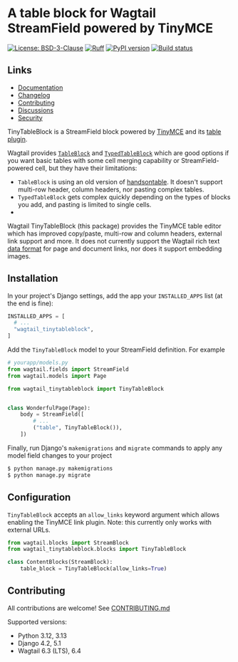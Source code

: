 # A table block for Wagtail StreamField powered by TinyMCE

[![License: BSD-3-Clause](https://img.shields.io/badge/License-BSD--3--Clause-blue.svg)](https://opensource.org/licenses/BSD-3-Clause)
[![Ruff](https://img.shields.io/endpoint?url=https://raw.githubusercontent.com/astral-sh/ruff/main/assets/badge/v2.json)](https://github.com/astral-sh/ruff)
[![PyPI version](https://img.shields.io/pypi/v/wagtail-tinytableblock.svg?style=flat)](https://pypi.org/project/wagtail-tinytableblock)
[![Build status](https://img.shields.io/github/actions/workflow/status/torchbox/wagtail-tinytableblock/test.yml?branch=main)](https://github.com/torchbox/wagtail-tinytableblock/actions)

## Links

- [Documentation](https://github.com/torchbox/wagtail-tinytableblock/blob/main/README.md)
- [Changelog](https://github.com/torchbox/wagtail-tinytableblock/blob/main/CHANGELOG.md)
- [Contributing](https://github.com/torchbox/wagtail-tinytableblock/blob/main/CONTRIBUTING.md)
- [Discussions](https://github.com/torchbox/wagtail-tinytableblock/discussions)
- [Security](https://github.com/torchbox/wagtail-tinytableblock/security)

TinyTableBlock is a StreamField block powered by [TinyMCE](https://www.tiny.cloud/) and its [table plugin](https://www.tiny.cloud/docs/tinymce/latest/table/).

Wagtail provides [`TableBlock`](https://docs.wagtail.org/en/stable/reference/contrib/table_block.html) and
[`TypedTableBlock`](https://docs.wagtail.org/en/stable/reference/contrib/typed_table_block.html)
which are good options if you want basic tables with some cell merging capability or StreamField-powered cell, but they have their limitations:
- `TableBlock` is using an old version of [handsontable](https://github.com/handsontable/handsontable/tree/6.2.2). It doesn't support multi-row header, column headers, nor pasting complex tables.
- `TypedTableBlock` gets complex quickly depending on the types of blocks you add, and pasting is limited to single cells.
-
Wagtail TinyTableBlock (this package) provides the TinyMCE table editor which has improved copy/paste, multi-row and column headers, external link support and more.
It does not currently support the Wagtail rich text [data format](https://docs.wagtail.org/en/stable/extending/rich_text_internals.html#data-format) for page and document links,
nor does it support embedding images.

## Installation

In your project's Django settings, add the app your `INSTALLED_APPS` list (at the end is fine):

```python
INSTALLED_APPS = [
  # ...
  "wagtail_tinytableblock",
]
```

Add the `TinyTableBlock` model to your StreamField definition. For example

```python
# yourapp/models.py
from wagtail.fields import StreamField
from wagtail.models import Page

from wagtail_tinytableblock import TinyTableBlock


class WonderfulPage(Page):
    body = StreamField([
        # ...
        ("table", TinyTableBlock()),
    ])
```

Finally, run Django's `makemigrations` and `migrate` commands to apply any model field changes to your project

```sh
$ python manage.py makemigrations
$ python manage.py migrate
```

## Configuration

`TinyTableBlock` accepts an `allow_links` keyword argument which allows enabling the TinyMCE link
plugin. Note: this currently only works with external URLs.

```python
from wagtail.blocks import StreamBlock
from wagtail_tinytableblock.blocks import TinyTableBlock

class ContentBlocks(StreamBlock):
    table_block = TinyTableBlock(allow_links=True)
```

## Contributing

All contributions are welcome! See [CONTRIBUTING.md](https://github.com/torchbox/wagtail-tinytableblock/blob/main/CONTRIBUTING.md)

Supported versions:

- Python 3.12, 3.13
- Django 4.2, 5.1
- Wagtail 6.3 (LTS), 6.4
